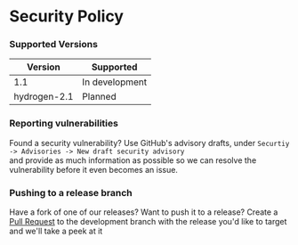 # Security Policy

### Supported Versions

| Version | Supported          |
| ------- | ------------------ |
| 1.1    | In development |
| hydrogen-2.1 | Planned |

### Reporting vulnerabilities

Found a security vulnerability? Use GitHub's advisory drafts, under `Securtiy -> Advisories -> New draft security advisory`   
and provide as much information as possible so we can resolve the vulnerability before it even becomes an issue.

### Pushing to a release branch

Have a fork of one of our releases? Want to push it to a release? Create a [Pull Request](https://github.com/arlojay-studios/Atomic/compare) to the development branch with the release you'd like to target and we'll take a peek at it
